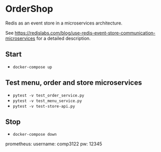 # OrderShop
Redis as an event store in a microservices architecture.

See https://redislabs.com/blog/use-redis-event-store-communication-microservices for a detailed description.

## Start
- `docker-compose up`

## Test menu, order and store microservices

- `pytest -v test_order_service.py`
- `pytest -v test_menu_service.py`
- `pytest -v test-store-api.py`

## Stop
- `docker-compose down`


prometheus:
username: comp3122
pw: 12345